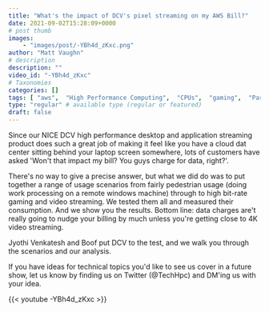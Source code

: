 ```yaml
---
title: "What's the impact of DCV's pixel streaming on my AWS Bill?"
date: 2021-09-02T15:28:09+0000
# post thumb
images:
    - "images/post/-YBh4d_zKxc.png"
author: "Matt Vaughn"
# description
description: ""
video_id: "-YBh4d_zKxc"
# Taxonomies
categories: []
tags: [ "aws",  "High Performance Computing",  "CPUs",  "gaming",  "ParallelCluster",  "Lustre",  "Storage",  "desktop",  "GPUs",  "streaming",  "vizualization",  "EC2",  "Covid-19",  "pixel",  "bill",  "Schedulers",  "HPC",  "DCV",  "virtualization",  "virtual",  "techshorts", ]
type: "regular" # available type (regular or featured)
draft: false
---
```


Since our NICE DCV high performance desktop and application streaming product does such a great job of making it feel like you have a cloud dat center sitting behind your laptop screen somewhere, lots of customers have asked 'Won't that impact my bill? You guys charge for data, right?'.

There's no way to give a precise answer, but what we did do was to put together a range of usage scenarios from fairly pedestrian usage (doing work processing on a remote windows machine) through to high bit-rate gaming and video streaming. We tested them all and measured their consumption. And we show you the results. Bottom line: data charges are't really going to nudge your billing by much unless you're getting close to 4K video streaming.

Jyothi Venkatesh and Boof put DCV to the test, and we walk you through the scenarios and our analysis. 

If you have ideas for technical topics you'd like to see us cover in a future show, let us know by finding us on Twitter (@TechHpc) and DM'ing us with your idea.

{{< youtube -YBh4d_zKxc >}}